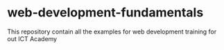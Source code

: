 # web-development-fundamentals
This repository contain all the examples for web development training for out ICT Academy
